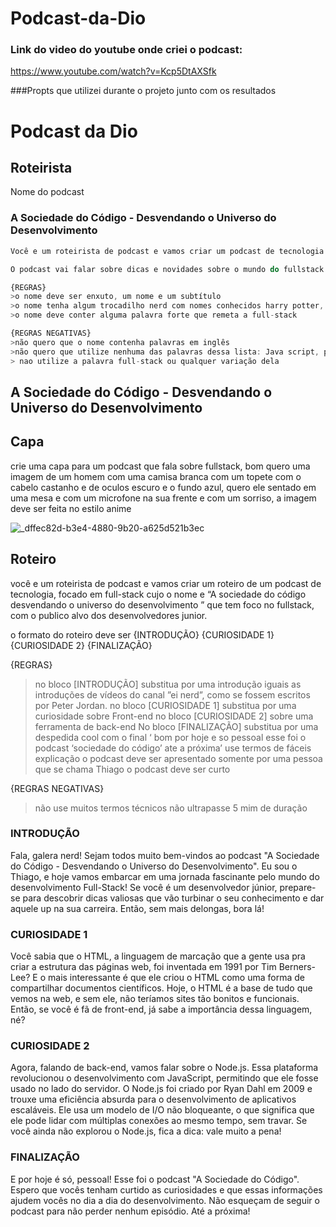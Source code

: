 ﻿# Podcast-da-Dio

### Link do video do youtube onde criei o podcast:
https://www.youtube.com/watch?v=Kcp5DtAXSfk

###Propts que utilizei durante o projeto junto com os resultados


# Podcast da Dio

## Roteirista

Nome do podcast

### **A Sociedade do Código** - **Desvendando o Universo do Desenvolvimento**

```jsx
Você e um roteirista de podcast e vamos criar um podcast de tecnologia focado em full-stack e eu gostaria de uma ajuda sua para criar 5 sugestões de nomes criativos para um podcast de full-stack nerd feito por nerds e que tenha algum trocadilho nerd no nome:

O podcast vai falar sobre dicas e novidades sobre o mundo do fullstack e o que esta acontecendo no mercado.

{REGRAS}
>o nome deve ser enxuto, um nome e um subtítulo
>o nome tenha algum trocadilho nerd com nomes conhecidos harry potter, senhor do aneis, starwars e entre outros varios filmes nerd
>o nome deve conter alguma palavra forte que remeta a full-stack

{REGRAS NEGATIVAS}
>não quero que o nome contenha palavras em inglês
>não quero que utilize nenhuma das palavras dessa lista: Java script, programador 
> nao utilize a palavra full-stack ou qualquer variação dela

```

## A Sociedade do Código - Desvendando o Universo do Desenvolvimento

## Capa

crie uma capa para um podcast que fala sobre fullstack, bom quero uma imagem de um homem com uma camisa branca com um topete com o cabelo castanho  e de oculos escuro e o fundo azul, quero ele sentado em uma mesa e com um microfone na sua frente e com um sorriso, a imagem deve ser feita no estilo anime 

![_dffec82d-b3e4-4880-9b20-a625d521b3ec](https://github.com/user-attachments/assets/742e3aef-87d5-4cef-8909-f51e571c90cc)


## Roteiro

você e um roteirista de podcast e vamos criar um roteiro de um podcast de tecnologia, focado em full-stack cujo o nome e “A sociedade do código desvendando o universo do desenvolvimento ” que tem foco no fullstack, com o publico alvo dos desenvolvedores junior.

o formato do roteiro deve ser 
{INTRODUÇÃO}
{CURIOSIDADE 1}
{CURIOSIDADE 2}
{FINALIZAÇÃO}

{REGRAS}
>no bloco [INTRODUÇÃO] substitua por uma introdução iguais as introduções de vídeos do canal ”ei nerd”, como se fossem escritos por Peter Jordan.
>no bloco [CURIOSIDADE 1] substitua por uma curiosidade sobre Front-end
>no bloco [CURIOSIDADE 2] sobre uma ferramenta de back-end
>No bloco [FINALIZAÇÃO] substitua por uma despedida cool com o final ‘ bom por hoje e so pessoal esse foi o podcast ‘sociedade do código’ ate a próxima’
>use termos de fáceis explicação
>o podcast deve ser apresentado somente por uma pessoa que se chama Thiago
>o podcast deve ser curto

{REGRAS NEGATIVAS}
> não use muitos termos técnicos 
>não ultrapasse 5 mim de duração

### INTRODUÇÃO

Fala, galera nerd! Sejam todos muito bem-vindos ao podcast "A Sociedade do Código - Desvendando o Universo do Desenvolvimento". Eu sou o Thiago, e hoje vamos embarcar em uma jornada fascinante pelo mundo do desenvolvimento Full-Stack! Se você é um desenvolvedor júnior, prepare-se para descobrir dicas valiosas que vão turbinar o seu conhecimento e dar aquele up na sua carreira. Então, sem mais delongas, bora lá!

### CURIOSIDADE 1

Você sabia que o HTML, a linguagem de marcação que a gente usa pra criar a estrutura das páginas web, foi inventada em 1991 por Tim Berners-Lee? E o mais interessante é que ele criou o HTML como uma forma de compartilhar documentos científicos. Hoje, o HTML é a base de tudo que vemos na web, e sem ele, não teríamos sites tão bonitos e funcionais. Então, se você é fã de front-end, já sabe a importância dessa linguagem, né?

### CURIOSIDADE 2

Agora, falando de back-end, vamos falar sobre o Node.js. Essa plataforma revolucionou o desenvolvimento com JavaScript, permitindo que ele fosse usado no lado do servidor. O Node.js foi criado por Ryan Dahl em 2009 e trouxe uma eficiência absurda para o desenvolvimento de aplicativos escaláveis. Ele usa um modelo de I/O não bloqueante, o que significa que ele pode lidar com múltiplas conexões ao mesmo tempo, sem travar. Se você ainda não explorou o Node.js, fica a dica: vale muito a pena!

### FINALIZAÇÃO

E por hoje é só, pessoal! Esse foi o podcast "A Sociedade do Código". Espero que vocês tenham curtido as curiosidades e que essas informações ajudem vocês no dia a dia do desenvolvimento. Não esqueçam de seguir o podcast para não perder nenhum episódio. Até a próxima!

